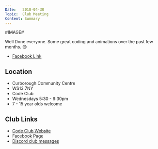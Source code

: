 ```yaml
---
Date:   2018-04-30
Topic:  Club Meeting
Content: Summary
---
```

#IMAGE#

Well Done everyone. Some great coding and animations over the past few months. 😊

* [Facebook Link](https://www.facebook.com/1481985248595237/posts/1531509153642846/)

## Location

* Curborough Community Centre
* WS13 7NY
* Code Club
* Wednesdays 5:30 - 6:30pm
* 7 - 15 year olds welcome

## Club Links

* [Code Club Website](https://lichfield-code-club.github.io/)
* [Facebook Page](https://www.facebook.com/LichfieldCoders)
* [Discord club messages](https://discord.gg/szz6xGK)
